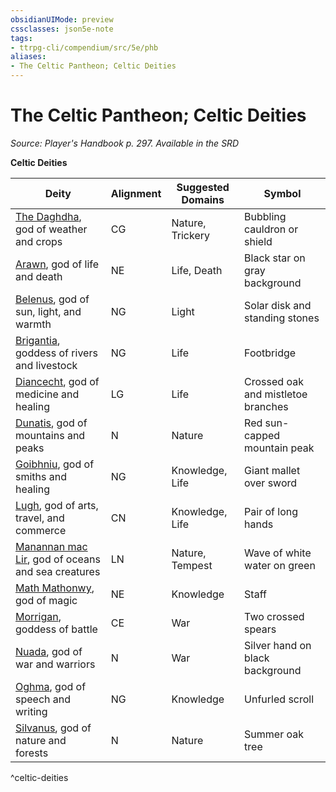 ```yaml
---
obsidianUIMode: preview
cssclasses: json5e-note
tags:
- ttrpg-cli/compendium/src/5e/phb
aliases:
- The Celtic Pantheon; Celtic Deities
---
```

# The Celtic Pantheon; Celtic Deities
*Source: Player's Handbook p. 297. Available in the <span title='Systems Reference Document (5.1)'>SRD</span>* 

**Celtic Deities**

| Deity | Alignment | Suggested Domains | Symbol |
|-------|-----------|-------------------|--------|
| [The Daghdha](/3-Mechanics/CLI/deities/celtic-the-daghdha.md), god of weather and crops | CG | Nature, Trickery | Bubbling cauldron or shield |
| [Arawn](/3-Mechanics/CLI/deities/celtic-arawn.md), god of life and death | NE | Life, Death | Black star on gray background |
| [Belenus](/3-Mechanics/CLI/deities/celtic-belenus.md), god of sun, light, and warmth | NG | Light | Solar disk and standing stones |
| [Brigantia](/3-Mechanics/CLI/deities/celtic-brigantia.md), goddess of rivers and livestock | NG | Life | Footbridge |
| [Diancecht](/3-Mechanics/CLI/deities/celtic-diancecht.md), god of medicine and healing | LG | Life | Crossed oak and mistletoe branches |
| [Dunatis](/3-Mechanics/CLI/deities/celtic-dunatis.md), god of mountains and peaks | N | Nature | Red sun-capped mountain peak |
| [Goibhniu](/3-Mechanics/CLI/deities/celtic-goibhniu.md), god of smiths and healing | NG | Knowledge, Life | Giant mallet over sword |
| [Lugh](/3-Mechanics/CLI/deities/celtic-lugh.md), god of arts, travel, and commerce | CN | Knowledge, Life | Pair of long hands |
| [Manannan mac Lir](/3-Mechanics/CLI/deities/celtic-manannan-mac-lir.md), god of oceans and sea creatures | LN | Nature, Tempest | Wave of white water on green |
| [Math Mathonwy](/3-Mechanics/CLI/deities/celtic-math-mathonwy.md), god of magic | NE | Knowledge | Staff |
| [Morrigan](/3-Mechanics/CLI/deities/celtic-morrigan.md), goddess of battle | CE | War | Two crossed spears |
| [Nuada](/3-Mechanics/CLI/deities/celtic-nuada.md), god of war and warriors | N | War | Silver hand on black background |
| [Oghma](/3-Mechanics/CLI/deities/celtic-oghma.md), god of speech and writing | NG | Knowledge | Unfurled scroll |
| [Silvanus](/3-Mechanics/CLI/deities/celtic-silvanus.md), god of nature and forests | N | Nature | Summer oak tree |
^celtic-deities